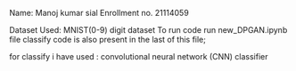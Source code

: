 Name: Manoj kumar sial
Enrollment no. 21114059

Dataset Used: MNIST(0-9) digit dataset
 To run code 
             run new_DPGAN.ipynb file
             classify code is also present in the last of this file;

for classify i have used : convolutional neural network (CNN) classifier  

